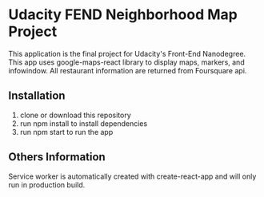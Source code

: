 # Udacity FEND Neighborhood Map Project
This application is the final project for Udacity's Front-End Nanodegree.
This app uses google-maps-react library to display maps, markers, and infowindow. 
All restaurant information are returned from Foursquare api.

## Installation
1. clone or download this repository
2. run npm install to install dependencies 
3. run npm start to run the app

## Others Information
Service worker is automatically created with create-react-app and will only run in production build.

